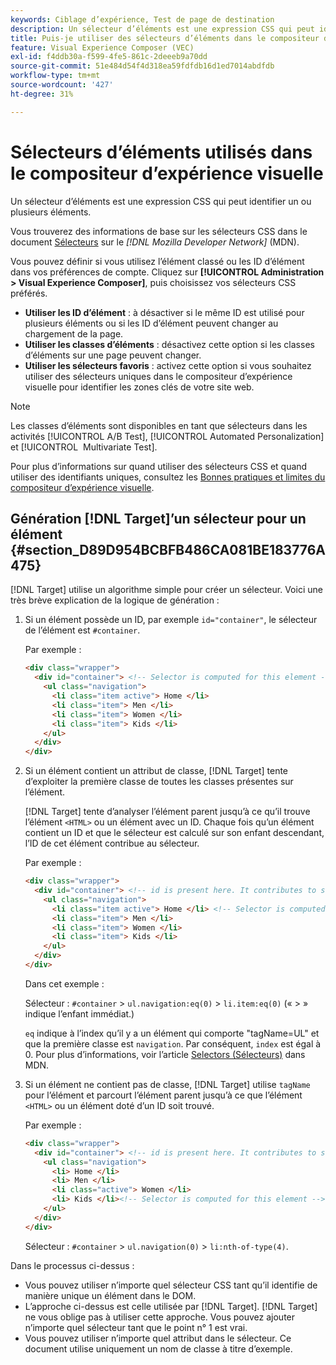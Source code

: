 ```yaml
---
keywords: Ciblage d’expérience, Test de page de destination
description: Un sélecteur d’éléments est une expression CSS qui peut identifier un ou plusieurs éléments. Découvrez comment utiliser les sélecteurs d’éléments dans le compositeur  [!DNL Target] ’expérience visuelle (VEC) d’Adobe.
title: Puis-je utiliser des sélecteurs d’éléments dans le compositeur d’expérience visuelle (VEC) ?
feature: Visual Experience Composer (VEC)
exl-id: f4ddb30a-f599-4fe5-861c-2deeeb9a70dd
source-git-commit: 51e484d54f4d318ea59fdfdb16d1ed7014abdfdb
workflow-type: tm+mt
source-wordcount: '427'
ht-degree: 31%

---
```


# Sélecteurs d’éléments utilisés dans le compositeur d’expérience visuelle

Un sélecteur d’éléments est une expression CSS qui peut identifier un ou plusieurs éléments.

Vous trouverez des informations de base sur les sélecteurs CSS dans le document [Sélecteurs](https://developer.mozilla.org/en-US/docs/Web/Guide/CSS/Getting_started/Selectors) sur le *[!DNL Mozilla Developer Network]* (MDN).

Vous pouvez définir si vous utilisez l’élément classé ou les ID d’élément dans vos préférences de compte. Cliquez sur **[!UICONTROL Administration > Visual Experience Composer]**, puis choisissez vos sélecteurs CSS préférés.

* **Utiliser les ID d’élément** : à désactiver si le même ID est utilisé pour plusieurs éléments ou si les ID d’élément peuvent changer au chargement de la page.
* **Utiliser les classes d’éléments** : désactivez cette option si les classes d’éléments sur une page peuvent changer.
* **Utiliser les sélecteurs favoris** : activez cette option si vous souhaitez utiliser des sélecteurs uniques dans le compositeur d’expérience visuelle pour identifier les zones clés de votre site web.

>[!NOTE]
>
>Les classes d’éléments sont disponibles en tant que sélecteurs dans les activités [!UICONTROL A/B Test], [!UICONTROL Automated Personalization] et [!UICONTROL &#x200B; Multivariate Test].

Pour plus d’informations sur quand utiliser des sélecteurs CSS et quand utiliser des identifiants uniques, consultez les [Bonnes pratiques et limites du compositeur d’expérience visuelle](/help/main/c-experiences/c-visual-experience-composer/experience-composer-best-practices.md#concept_E284B3F704C04406B174D9050A2528A6).

## Génération [!DNL Target]’un sélecteur pour un élément {#section_D89D954BCBFB486CA081BE183776A475}

[!DNL Target] utilise un algorithme simple pour créer un sélecteur. Voici une très brève explication de la logique de génération :

1. Si un élément possède un ID, par exemple `id="container"`, le sélecteur de l’élément est `#container`.

   Par exemple :

   ```html
   <div class="wrapper">
     <div id="container"> <!-- Selector is computed for this element -->
       <ul class="navigation">
         <li class="item active"> Home </li>
         <li class="item"> Men </li>
         <li class="item"> Women </li>
         <li class="item"> Kids </li>
       </ul>
     </div>
   </div>
   ```

1. Si un élément contient un attribut de classe, [!DNL Target] tente d’exploiter la première classe de toutes les classes présentes sur l’élément.

   [!DNL Target] tente d’analyser l’élément parent jusqu’à ce qu’il trouve l’élément `<HTML>` ou un élément avec un ID. Chaque fois qu’un élément contient un ID et que le sélecteur est calculé sur son enfant descendant, l’ID de cet élément contribue au sélecteur.

   Par exemple :

   ```html
   <div class="wrapper">
     <div id="container"> <!-- id is present here. It contributes to selector -->
       <ul class="navigation">
         <li class="item active"> Home </li> <!-- Selector is computed for this element -->
         <li class="item"> Men </li>
         <li class="item"> Women </li>
         <li class="item"> Kids </li>
       </ul>
     </div>
   </div>
   ```

   Dans cet exemple :

   Sélecteur : `#container` > `ul.navigation:eq(0)` > `li.item:eq(0)` (« > » indique l’enfant immédiat.)

   `eq` indique à l’index qu’il y a un élément qui comporte &quot;tagName=UL&quot; et que la première classe est `navigation`. Par conséquent, `index` est égal à 0. Pour plus d’informations, voir l’article [Selectors (Sélecteurs)](https://developer.mozilla.org/en-US/docs/Web/Guide/CSS/Getting_started/Selectors) dans MDN.

1. Si un élément ne contient pas de classe, [!DNL Target] utilise `tagName` pour l’élément et parcourt l’élément parent jusqu’à ce que l’élément `<HTML>` ou un élément doté d’un ID soit trouvé.

   Par exemple :

   ```html
   <div class="wrapper">
     <div id="container"> <!-- id is present here. It contributes to selector -->
       <ul class="navigation">
         <li> Home </li>
         <li> Men </li>
         <li class="active"> Women </li>
         <li> Kids </li><!-- Selector is computed for this element -->
       </ul>
     </div>
   </div>
   ```

   Sélecteur : `#container` > `ul.navigation(0)` > `li:nth-of-type(4)`.

Dans le processus ci-dessus :

* Vous pouvez utiliser n’importe quel sélecteur CSS tant qu’il identifie de manière unique un élément dans le DOM.
* L’approche ci-dessus est celle utilisée par [!DNL Target]. [!DNL Target] ne vous oblige pas à utiliser cette approche. Vous pouvez ajouter n’importe quel sélecteur tant que le point n° 1 est vrai.
* Vous pouvez utiliser n’importe quel attribut dans le sélecteur. Ce document utilise uniquement un nom de classe à titre d’exemple.
